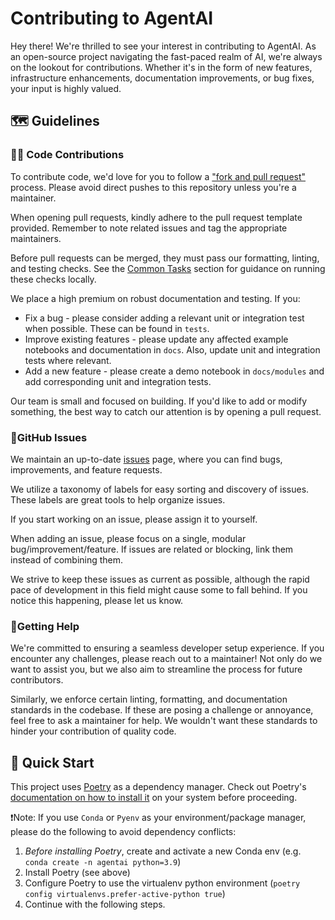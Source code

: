 # Contributing to AgentAI

Hey there! We're thrilled to see your interest in contributing to AgentAI. As an open-source project navigating the fast-paced realm of AI, we're always on the lookout for contributions. Whether it's in the form of new features, infrastructure enhancements, documentation improvements, or bug fixes, your input is highly valued.

## 🗺️ Guidelines

### 👩‍💻 Code Contributions

To contribute code, we'd love for you to follow a ["fork and pull request"](https://docs.github.com/en/get-started/quickstart/contributing-to-projects) process. Please avoid direct pushes to this repository unless you're a maintainer.

When opening pull requests, kindly adhere to the pull request template provided. Remember to note related issues and tag the appropriate maintainers.

Before pull requests can be merged, they must pass our formatting, linting, and testing checks. See the [Common Tasks](#-common-tasks) section for guidance on running these checks locally.

We place a high premium on robust documentation and testing. If you:

- Fix a bug - please consider adding a relevant unit or integration test when possible. These can be found in `tests`.
- Improve existing features - please update any affected example notebooks and documentation in `docs`. Also, update unit and integration tests where relevant.
- Add a new feature - please create a demo notebook in `docs/modules` and add corresponding unit and integration tests.

Our team is small and focused on building. If you'd like to add or modify something, the best way to catch our attention is by opening a pull request.

### 🚩GitHub Issues

We maintain an up-to-date [issues](https://github.com/NirantK/agentai/issues) page, where you can find bugs, improvements, and feature requests.

We utilize a taxonomy of labels for easy sorting and discovery of issues. These labels are great tools to help organize issues.

If you start working on an issue, please assign it to yourself.

When adding an issue, please focus on a single, modular bug/improvement/feature. If issues are related or blocking, link them instead of combining them.

We strive to keep these issues as current as possible, although the rapid pace of development in this field might cause some to fall behind. If you notice this happening, please let us know.

### 🙋Getting Help

We're committed to ensuring a seamless developer setup experience. If you encounter any challenges, please reach out to a maintainer! Not only do we want to assist you, but we also aim to streamline the process for future contributors.

Similarly, we enforce certain linting, formatting, and documentation standards in the codebase. If these are posing a challenge or annoyance, feel free to ask a maintainer for help. We wouldn't want these standards to hinder your contribution of quality code.

## 🚀 Quick Start

This project uses [Poetry](https://python-poetry.org/) as a dependency manager. Check out Poetry's [documentation on how to install it](https://python-poetry.org/docs/#installation) on your system before proceeding.

❗Note: If you use `Conda` or `Pyenv` as your environment/package manager, please do the following to avoid dependency conflicts:

1. _Before installing Poetry_, create and activate a new Conda env (e.g. `conda create -n agentai python=3.9`)
2. Install Poetry (see above)
3. Configure Poetry to use the virtualenv python environment (`poetry config virtualenvs.prefer-active-python true`)
4. Continue with the following steps.
